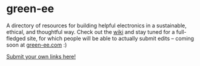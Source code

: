 # green-ee
A directory of resources for building helpful electronics in a sustainable, ethical, and thoughtful way. Check out the [wiki](https://github.com/alexglow/green-ee/wiki) and stay tuned for a full-fledged site, for which people will be able to actually submit edits – coming soon at [green-ee.com](https://green-ee.com) :)

[Submit your own links here!](https://bit.ly/glinked)
